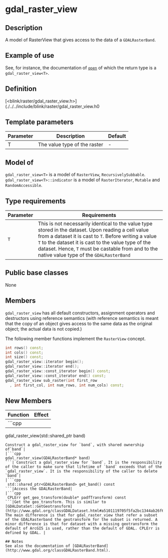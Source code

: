 # gdal_raster_view<T>

## Description
A model of RasterView that gives access to the data of a `GDALRasterBand`. 

## Example of use
See, for instance, the documentation of [`open`](./../functions/open.md) of which the return type is a `gdal_raster_view<T>`.

## Definition
[<blink/raster/gdal_raster_view.h>](./../../include/blink/raster/gdal_raster_view.h0

## Template parameters
|Parameter|Description|Default|
|----------|--------|---------|
|T|The value type of the raster| - |

## Model of
`gdal_raster_view<T>` is a model of `RasterView`, `RecursivelySubbable`.
`gdal_raster_view<T>::indicator` is a model of `RasterIterator`, `Mutable` and `RandomAccessible`.

## Type requirements
|Parameter|Requirements|
|----------|--------|
|`T`|This is not necessarily identical to the value type stored in the dataset. Upon reading a cell value from a dataset it is cast to `T`. Before writing a value `T` to the dataset it is cast to the value type of the dataset. Hence, `T` must be castable from and to the native value type of the `GDALRasterBand`|

## Public base classes
None

## Members
`gdal_raster_view` has all default constructors, assignment operators and destructors using reference semantics (with reference semantics is meant that the copy of an object gives access to the same data as the original object; the actual data is not copied.)

The following member functions implement the `RasterView` concept.
```cpp
int rows() const; 
int cols() const;
int size() const; 
gdal_raster_view::iterator begin(); 
gdal_raster_view::iterator end();
gdal_raster_view::const_iterator begin() const;
gdal_raster_view::const_iterator end() const;
gdal_raster_view sub_raster(int first_row
  , int first_col, int num_rows, int num_cols) const;
```

## New Members
|Function|Effect|
|----------|--------|
|```cpp
gdal_raster_view(std::shared_ptr<GDALRasterBand> band)
```|
Construct a gdal_raster_view for `band`, with shared ownership of`band`|
|```cpp
gdal_raster_view(GDALRasterBand* band)
```| Construct a gdal_raster_view for `band`. It is the responsibility of the caller to make sure that lifetime of `band` exceeds that of the `gdal_raster_view`. It is the responsibility of the caller to delete `band`|
|```cpp
 std::shared_ptr<GDALRasterBand> get_band() const 
```|Access the GDALRasterBand|
|```cpp
 CPLErr get_geo_transform(double* padfTransform) const
```|Get the geo_transform. This is similar to [GDALDataSet::GetGeotransform](http://www.gdal.org/classGDALDataset.html#a5101119705f5fa2bc1344ab26f66fd1d). The main difference is that for gdal_raster_view that refer a subset of the GDALRasterband the geotransform for the subset is returned. A minor difference is that for dataset with a missing geotransform the default of ArcGIS is used, rather than the default of GDAL. CPLErr is defined by GDAL. |

## Notes 
See also the documentation of [GDALRasterBand](http://www.gdal.org/classGDALRasterBand.html).

